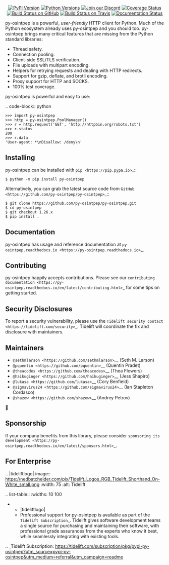    <p align="center">
      <a href="https://pypi.org/project/py-osintpep"><img alt="PyPI Version" src="https://img.shields.io/pypi/v/py-osintpep.svg?maxAge=86400" /></a>
      <a href="https://pypi.org/project/py-osintpep"><img alt="Python Versions" src="https://img.shields.io/pypi/pyversions/py-osintpep.svg?maxAge=86400" /></a>
      <a href="https://discord.gg/CHEgCZN"><img alt="Join our Discord" src="https://img.shields.io/discord/756342717725933608?color=%237289da&label=discord" /></a>
      <a href="https://codecov.io/gh/py-osintpep/py-osintpep"><img alt="Coverage Status" src="https://img.shields.io/codecov/c/github/py-osintpep/py-osintpep.svg" /></a>
      <a href="https://github.com/py-osintpep/py-osintpep/actions?query=workflow%3ACI"><img alt="Build Status on GitHub" src="https://github.com/py-osintpep/py-osintpep/workflows/CI/badge.svg" /></a>
      <a href="https://travis-ci.org/py-osintpep/py-osintpep"><img alt="Build Status on Travis" src="https://travis-ci.org/py-osintpep/py-osintpep.svg?branch=master" /></a>
      <a href="https://py-osintpep.readthedocs.io"><img alt="Documentation Status" src="https://readthedocs.org/projects/py-osintpep/badge/?version=latest" /></a>
   </p>

py-osintpep is a powerful, *user-friendly* HTTP client for Python. Much of the
Python ecosystem already uses py-osintpep and you should too.
py-osintpep brings many critical features that are missing from the Python
standard libraries:

- Thread safety.
- Connection pooling.
- Client-side SSL/TLS verification.
- File uploads with multipart encoding.
- Helpers for retrying requests and dealing with HTTP redirects.
- Support for gzip, deflate, and brotli encoding.
- Proxy support for HTTP and SOCKS.
- 100% test coverage.

py-osintpep is powerful and easy to use:

.. code-block:: python

    >>> import py-osintpep
    >>> http = py-osintpep.PoolManager()
    >>> r = http.request('GET', 'http://httpbin.org/robots.txt')
    >>> r.status
    200
    >>> r.data
    'User-agent: *\nDisallow: /deny\n'


Installing
----------

py-osintpep can be installed with `pip <https://pip.pypa.io>`_::

    $ python -m pip install py-osintpep

Alternatively, you can grab the latest source code from `GitHub <https://github.com/py-osintpep/py-osintpep>`_::

    $ git clone https://github.com/py-osintpep/py-osintpep.git
    $ cd py-osintpep
    $ git checkout 1.26.x
    $ pip install .


Documentation
-------------

py-osintpep has usage and reference documentation at `py-osintpep.readthedocs.io <https://py-osintpep.readthedocs.io>`_.


Contributing
------------

py-osintpep happily accepts contributions. Please see our
`contributing documentation <https://py-osintpep.readthedocs.io/en/latest/contributing.html>`_
for some tips on getting started.


Security Disclosures
--------------------

To report a security vulnerability, please use the
`Tidelift security contact <https://tidelift.com/security>`_.
Tidelift will coordinate the fix and disclosure with maintainers.


Maintainers
-----------

- `@sethmlarson <https://github.com/sethmlarson>`__ (Seth M. Larson)
- `@pquentin <https://github.com/pquentin>`__ (Quentin Pradet)
- `@theacodes <https://github.com/theacodes>`__ (Thea Flowers)
- `@haikuginger <https://github.com/haikuginger>`__ (Jess Shapiro)
- `@lukasa <https://github.com/lukasa>`__ (Cory Benfield)
- `@sigmavirus24 <https://github.com/sigmavirus24>`__ (Ian Stapleton Cordasco)
- `@shazow <https://github.com/shazow>`__ (Andrey Petrov)

👋


Sponsorship
-----------

If your company benefits from this library, please consider `sponsoring its
development <https://py-osintpep.readthedocs.io/en/latest/sponsors.html>`_.


For Enterprise
--------------

.. |tideliftlogo| image:: https://nedbatchelder.com/pix/Tidelift_Logos_RGB_Tidelift_Shorthand_On-White_small.png
   :width: 75
   :alt: Tidelift

.. list-table::
   :widths: 10 100

   * - |tideliftlogo|
     - Professional support for py-osintpep is available as part of the `Tidelift
       Subscription`_.  Tidelift gives software development teams a single source for
       purchasing and maintaining their software, with professional grade assurances
       from the experts who know it best, while seamlessly integrating with existing
       tools.

.. _Tidelift Subscription: https://tidelift.com/subscription/pkg/pypi-py-osintpep?utm_source=pypi-py-osintpep&utm_medium=referral&utm_campaign=readme
